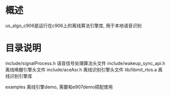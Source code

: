 # 概述

us_algo_c906是运行在c906上的离线算法引擎库, 用于本地语音识别


# 目录说明


include/signalProcess.h   语音信号处理算法头文件
include/wakeup_sync_api.h 离线唤醒引擎头文件
include/aceAsr.h          离线识别引擎头文件
lib/libmit_rtos.a         离线识别引擎库

examples                  离线引擎demo, 需要和e907demo搭配使用